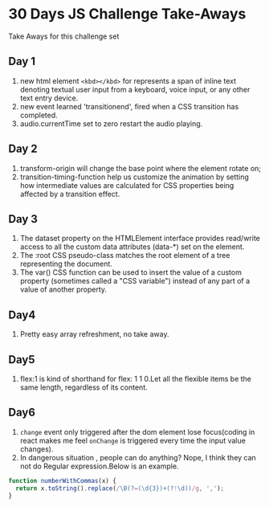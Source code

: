 # 30 Days JS Challenge Take-Aways

Take Aways for this challenge set

## Day 1

1. new html element `<kbd></kbd>` for represents a span of inline text denoting textual user input from a keyboard, voice input, or any other text entry device.
2. new event learned 'transitionend', fired when a CSS transition has completed.
3. audio.currentTime set to zero restart the audio playing.

## Day 2

1. transform-origin will change the base point where the element rotate on;
2. transition-timing-function help us customize the animation by setting how intermediate values are calculated for CSS properties being affected by a transition effect.

## Day 3

1. The dataset property on the HTMLElement interface provides read/write access to all the custom data attributes (data-\*) set on the element.
2. The :root CSS pseudo-class matches the root element of a tree representing the document.
3. The var() CSS function can be used to insert the value of a custom property (sometimes called a "CSS variable") instead of any part of a value of another property.

## Day4

1. Pretty easy array refreshment, no take away.

## Day5

1. flex:1 is kind of shorthand for flex: 1 1 0.Let all the flexible items be the same length, regardless of its content.

## Day6

1. `change` event only triggered after the dom element lose focus(coding in react makes me feel `onChange` is triggered every time the input value changes).
2. In dangerous situation , people can do anything? Nope, I think they can not do Regular expression.Below is an example.

```javascript
function numberWithCommas(x) {
  return x.toString().replace(/\B(?=(\d{3})+(?!\d))/g, ',');
}
```

